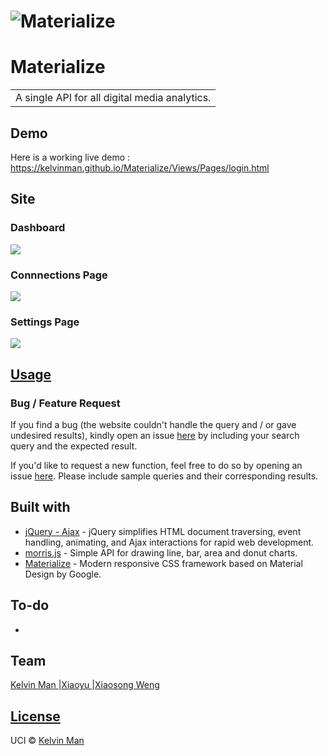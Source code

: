# ![Materialize](https://kelvinman.github.io/Materialize/img/demo/dashboard.png)
# Materialize
<table>
<tr>
<td>
  A single API for all digital media analytics.
</td>
</tr>
</table>


## Demo

Here is a working live demo :  https://kelvinman.github.io/Materialize/Views/Pages/login.html


## Site

### Dashboard

![](https://kelvinman.github.io/Materialize/img/demo/dashboard.png)

### Connnections Page

![](https://kelvinman.github.io/Materialize/img/demo/connections.png)

### Settings Page

![](https://kelvinman.github.io/Materialize/img/demo/settings.png)


## [Usage](https://kelvinman.github.io/Materialize/Views/Pages/login.html) 

### Bug / Feature Request

If you find a bug (the website couldn't handle the query and / or gave undesired results), kindly open an issue [here](https://github.com/kelvinman/Materialize/issues/new) by including your search query and the expected result.

If you'd like to request a new function, feel free to do so by opening an issue [here](https://github.com/kelvinman/Materialize/issues/new). Please include sample queries and their corresponding results.


## Built with 

- [jQuery - Ajax](http://www.w3schools.com/jquery/jquery_ref_ajax.asp) - jQuery simplifies HTML document traversing, event handling, animating, and Ajax interactions for rapid web development.
- [morris.js](http://morrisjs.github.io/morris.js/) - Simple API for drawing line, bar, area and donut charts.
- [Materialize](http://http://materializecss.com/) - Modern responsive CSS framework based on Material Design by Google.


## To-do

- 


## Team

[Kelvin Man ](https://github.com/kelvinman) |[Xiaoyu ](https://github.com/xwen5) |[Xiaosong Weng ](https://github.com/Nyarukoooo)


## [License]()

UCI © [Kelvin Man ](https://github.com/kelvinman)